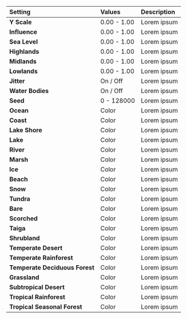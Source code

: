 | Setting                        | Values          | Description |
| :----------------------------- | :-------------- | :---------- |
| **Y Scale**                    | 0.00 - 1.00     | Lorem ipsum |
| **Influence**                  | 0.00 - 1.00     | Lorem ipsum |
| **Sea Level**                  | 0.00 - 1.00     | Lorem ipsum |
| **Highlands**                  | 0.00 - 1.00     | Lorem ipsum |
| **Midlands**                   | 0.00 - 1.00     | Lorem ipsum |
| **Lowlands**                   | 0.00 - 1.00     | Lorem ipsum |
| **Jitter**                     | On / Off | Lorem ipsum |
| **Water Bodies**               | On / Off | Lorem ipsum |
| **Seed**                       | 0 - 128000      | Lorem ipsum |
| **Ocean**                      | Color           | Lorem ipsum |
| **Coast**                      | Color           | Lorem ipsum |
| **Lake Shore**                 | Color           | Lorem ipsum |
| **Lake**                       | Color           | Lorem ipsum |
| **River**                      | Color           | Lorem ipsum |
| **Marsh**                      | Color           | Lorem ipsum |
| **Ice**                        | Color           | Lorem ipsum |
| **Beach**                      | Color           | Lorem ipsum |
| **Snow**                       | Color           | Lorem ipsum |
| **Tundra**                     | Color           | Lorem ipsum |
| **Bare**                       | Color           | Lorem ipsum |
| **Scorched**                   | Color           | Lorem ipsum |
| **Taiga**                      | Color           | Lorem ipsum |
| **Shrubland**                  | Color           | Lorem ipsum |
| **Temperate Desert**           | Color           | Lorem ipsum |
| **Temperate Rainforest**       | Color           | Lorem ipsum |
| **Temperate Deciduous Forest** | Color           | Lorem ipsum |
| **Grassland**                  | Color           | Lorem ipsum |
| **Subtropical Desert**         | Color           | Lorem ipsum |
| **Tropical Rainforest**        | Color           | Lorem ipsum |
| **Tropical Seasonal Forest**   | Color           | Lorem ipsum |
